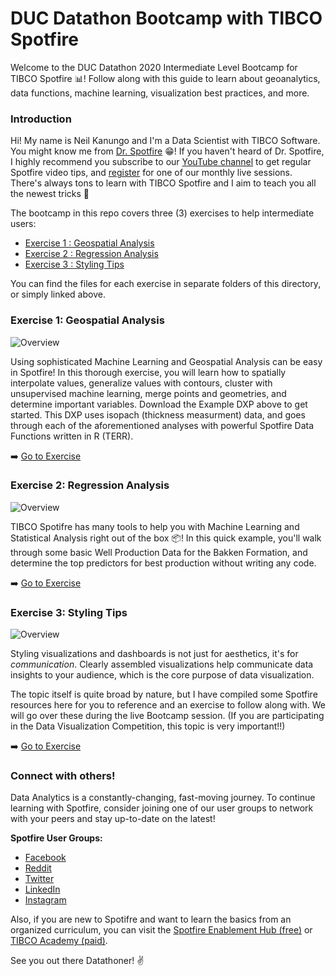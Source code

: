 # DUC Datathon Bootcamp with TIBCO Spotfire

Welcome to the DUC Datathon 2020 Intermediate Level Bootcamp for TIBCO Spotfire :bar_chart:! Follow along with this guide to learn about geoanalytics, data functions, machine learning, visualization best practices, and more.



### Introduction

Hi! My name is Neil Kanungo and I'm a Data Scientist with TIBCO Software. You might know me from [Dr. Spotfire](https://community.tibco.com/wiki/doctor-spotfire-office-hours) :grin:! If you haven't heard of Dr. Spotfire, I highly recommend you subscribe to our [YouTube channel](https://www.youtube.com/channel/UCx3agqDZLbfrHNDUaxr0CXA) to get regular Spotfire video tips, and [register](https://www.tibco.com/events/dr-spotfire-office-hours) for one of our monthly live sessions. There's always tons to learn with TIBCO Spotfire and I aim to teach you all the newest tricks :cowboy_hat_face:

The bootcamp in this repo covers three (3) exercises to help intermediate users:

- [Exercise 1 : Geospatial Analysis](https://github.com/kanungle/2020-DUC-Datathon-Bootcamp-NeilK/tree/master/Exercise%201%20-%20Geospatial%20Analysis)
- [Exercise 2 : Regression Analysis](https://github.com/kanungle/2020-DUC-Datathon-Bootcamp-NeilK/tree/master/Exercise%202%20-%20Regression%20Analysis)
- [Exercise 3 : Styling Tips](https://github.com/kanungle/2020-DUC-Datathon-Bootcamp-NeilK/tree/master/Exercise%203%20-%20Styling%20Tips)

You can find the files for each exercise in separate folders of this directory, or simply linked above.



### Exercise 1: Geospatial Analysis

![Overview](https://github.com/kanungle/2020-DUC-Datathon-Bootcamp-NeilK/blob/master/images/Ex%201%20-%20Overview.png)

Using sophisticated Machine Learning and Geospatial Analysis can be easy in Spotfire! In this thorough exercise, you will learn how to spatially interpolate values, generalize values with contours, cluster with unsupervised machine learning, merge points and geometries, and determine important variables. Download the Example DXP above to get started. This DXP uses isopach (thickness measurment) data, and goes through each of the aforementioned analyses with powerful Spotfire Data Functions written in R (TERR).

:arrow_right: [Go to Exercise](https://github.com/kanungle/2020-DUC-Datathon-Bootcamp-NeilK/tree/master/Exercise%201%20-%20Geospatial%20Analysis)



### Exercise 2: Regression Analysis

![Overview](https://github.com/kanungle/2020-DUC-Datathon-Bootcamp-NeilK/blob/master/images/Ex2%20-%20Results.png)

TIBCO Spotifre has many tools to help you with Machine Learning and Statistical Analysis right out of the box :package:! In this quick example, you'll walk through some basic Well Production Data for the Bakken Formation, and determine the top predictors for best production without writing any code.

:arrow_right: [Go to Exercise](https://github.com/kanungle/2020-DUC-Datathon-Bootcamp-NeilK/tree/master/Exercise%203%20-%20Styling%20Tips)



### Exercise 3: Styling Tips

![Overview](https://github.com/kanungle/2020-DUC-Datathon-Bootcamp-NeilK/blob/master/images/Ex3%20-%20Color%20Guidance.png)

Styling visualizations and dashboards is not just for aesthetics, it's for _communication_. Clearly assembled visualizations help communicate data insights to your audience, which is the core purpose of data visualization.

The topic itself is quite broad by nature, but I have compiled some Spotfire resources here for you to reference and an exercise to follow along with. We will go over these during the live Bootcamp session. (If you are participating in the Data Visualization Competition, this topic is very important!!)

:arrow_right: [Go to Exercise](https://github.com/kanungle/2020-DUC-Datathon-Bootcamp-NeilK/tree/master/Exercise%202%20-%20Regression%20Analysis)



### Connect with others!

Data Analytics is a constantly-changing, fast-moving journey. To continue learning with Spotfire, consider joining one of our user groups to network with your peers and stay up-to-date on the latest!

__Spotfire User Groups:__
- [Facebook](https://www.facebook.com/groups/651751391967838)
- [Reddit](https://www.reddit.com/r/spotfire/)
- [Twitter](https://twitter.com/DrSpotfire)
- [LinkedIn](https://www.linkedin.com/groups/12253057/)
- [Instagram](https://www.instagram.com/drspotfire/)

Also, if you are new to Spotifre and want to learn the basics from an organized curriculum, you can visit the [Spotfire Enablement Hub (free)](https://community.tibco.com/wiki/spotfire-enablement-hub) or [TIBCO Academy (paid)](https://academy.tibco.com/tibco/learn/home).

See you out there Datathoner! :v: